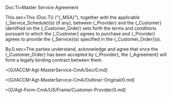 Doc.Ti=Master Service Agreement

This.sec=This {Doc.Ti} (“{_MSA}”), together with the applicable {_Service_Schedule}(s) (if any), between {_Provider} and the {_Customer} identified on the  {_Customer_Order} sets forth the terms and conditions pursuant to which the {_Customer} agrees to purchase and {_Provider} agrees to provide the {_Service}(s) specified in the {_Customer_Order}(s).

By.0.sec=The parties understand, acknowledge and agree that once the {_Customer_Order} has been accepted by {_Provider}, the {_Agreement} will form a legally binding contract between them.

=[G/IACCM-Agt-MasterService-CmA/Sec/0.md]

=[G/IACCM-Agt-MasterService-CmA/Outline/-Original/0.md]

=[G/Agt-Form-CmA/US/Frame/Customer-Provider/0.md]
